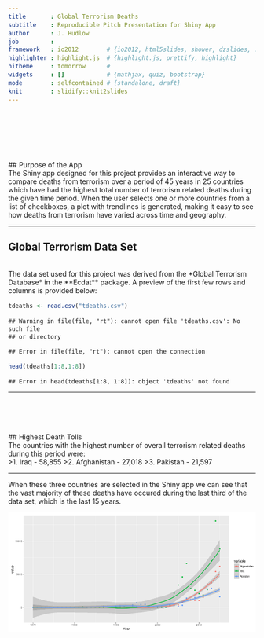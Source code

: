 ```yaml
---
title       : Global Terrorism Deaths
subtitle    : Reproducible Pitch Presentation for Shiny App
author      : J. Hudlow
job         : 
framework   : io2012        # {io2012, html5slides, shower, dzslides, ...}
highlighter : highlight.js  # {highlight.js, prettify, highlight}
hitheme     : tomorrow      # 
widgets     : []            # {mathjax, quiz, bootstrap}
mode        : selfcontained # {standalone, draft}
knit        : slidify::knit2slides
---
```


<br>
<br>
<br>
<br>
<br>
<br>
## Purpose of the App  
<br>
The Shiny app designed for this project provides an interactive way to compare deaths from terrorism over a period of 45 years in 25 countries which have had the highest total number of terrorism related deaths during the given time period. When the user selects one or more countries from a list of checkboxes, a plot with trendlines is generated, making it easy to see how deaths from terrorism have varied across time and geography.

---

## Global Terrorism Data Set
<br>
The data set used for this project was derived from the *Global Terrorism Database* in the **Ecdat** package. A preview of the first few rows and columns is provided below:


```r
tdeaths <- read.csv("tdeaths.csv")
```

```
## Warning in file(file, "rt"): cannot open file 'tdeaths.csv': No such file
## or directory
```

```
## Error in file(file, "rt"): cannot open the connection
```

```r
head(tdeaths[1:8,1:8])
```

```
## Error in head(tdeaths[1:8, 1:8]): object 'tdeaths' not found
```

---
<br>
<br>
<br>
<br>
## Highest Death Tolls
<br>
The countries with the highest number of overall terrorism related deaths during this period were:
<br>
>1. Iraq - 58,855
>2. Afghanistan - 27,018
>3. Pakistan - 21,597

---

When these three countries are selected in the Shiny app we can see that the vast majority of these deaths have occured during the last third of the data set, which is the last 15 years.

![Terrorism Deaths in Iraq, Afghanistan, and Pakistan](\IAP.png)
